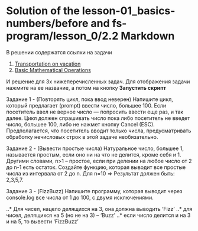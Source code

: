 # Solution of the lesson-01_basics-numbers/before and fs-program/lesson_0/2.2 Markdown

В решении содержатся ссылки на задачи 
1. [Transportation on vacation](https://www.codewars.com/kata/transportation-on-vacation)
2. [Basic Mathematical Operations](https://www.codewars.com/kata/basic-mathematical-operations)

И решение для 3х нижеперечисленных задач. 
Для отображения задачи нажмите на ее название, а потом на кнопку **Запустить скрипт**

Задание 1 - (Повторять цикл, пока ввод неверен)
Напишите цикл, который предлагает (prompt) ввести число, большее 100. Если посетитель ввел не верное число — попросить ввести еще раз, и так далее. Цикл должен спрашивать число пока либо посетитель не введет число, большее 100, либо не нажмет кнопку Cancel (ESC). Предполагается, что посетитель вводит только числа, предусматривать обработку нечисловых строк в этой задаче необязательно.

Задание 2 - (Вывести простые числа)
Натуральное число, большее 1, называется простым, если оно ни на что не делится, кроме себя и 1. Другими словами, n>1 – простое, если при делении на любое число от 2 до n-1 есть остаток. Создайте функцию, которая выводит все простые числа из интервала от 2 до n. Для n=10 => Результат должен быть: 2,3,5,7.

Задание 3 - (FizzBuzz)
Напишите программу, которая выводит через console.log все числа от 1 до 100, с двумя исключениями.

..* Для чисел, нацело делящихся на 3, она должна выводить ‘Fizz’
..* для чисел, делящихся на 5 (но не на 3) – ‘Buzz’
..* если число делится и на 3 и на 5, то вывести ‘FizzBuzz’